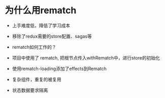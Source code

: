 # 为什么用rematch
* 上手难度低，降低了学习成本
* 移除了redux需要的store配置、sagas等
* rematch如何工作的？
* 项目中使用了 rematch, 把根节点传入withRematch中，进行store的初始化
* 使用rematch-loading添加了effects到Rematch



* 复杂组件，重复的被复用
* 状态数据要求隔离